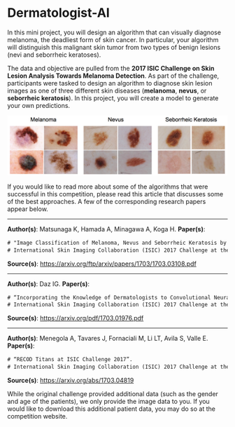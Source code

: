 # Dermatologist-AI

In this mini project, you will design an algorithm that can visually diagnose melanoma, the deadliest form of skin cancer. In particular, your algorithm will distinguish this malignant skin tumor from two types of benign lesions (nevi and seborrheic keratoses).

The data and objective are pulled from the __2017 ISIC Challenge on Skin Lesion Analysis Towards Melanoma Detection__. As part of the challenge, participants were tasked to design an algorithm to diagnose skin lesion images as one of three different skin diseases (__melanoma__, __nevus__, or __seborrheic keratosis__). In this project, you will create a model to generate your own predictions.

![Cancer](https://github.com/ucdcsl55/Dermatologist-AI/blob/main/skin_disease_classes.png?raw=true)


If you would like to read more about some of the algorithms that were successful in this competition, please read this article that discusses some of the best approaches. 
A few of the corresponding research papers appear below.

**********************************************************
__Author(s)__:  Matsunaga K, Hamada A, Minagawa A, Koga H.
__Paper(s)__: 
```diff
# "Image Classification of Melanoma, Nevus and Seborrheic Keratosis by Deep Neural Network Ensemble".
# International Skin Imaging Collaboration (ISIC) 2017 Challenge at the International Symposium on Biomedical Imaging (ISBI).
```
__Source(s)__: https://arxiv.org/ftp/arxiv/papers/1703/1703.03108.pdf
**********************************************************
__Author(s)__:  Daz IG.
__Paper(s)__: 
```diff
# “Incorporating the Knowledge of Dermatologists to Convolutional Neural Networks for the Diagnosis of Skin Lesions”. 
# International Skin Imaging Collaboration (ISIC) 2017 Challenge at the International Symposium on Biomedical Imaging (ISBI). (github)
```
__Source(s)__: https://arxiv.org/pdf/1703.01976.pdf
**********************************************************
__Author(s)__:  Menegola A, Tavares J, Fornaciali M, Li LT, Avila S, Valle E.
__Paper(s)__: 
```diff
# “RECOD Titans at ISIC Challenge 2017”. 
# International Skin Imaging Collaboration (ISIC) 2017 Challenge at the International Symposium on Biomedical Imaging (ISBI). (github)
```
__Source(s)__: https://arxiv.org/abs/1703.04819

While the original challenge provided additional data (such as the gender and age of the patients), we only provide the image data to you. If you would like to download this additional patient data, you may do so at the competition website.

